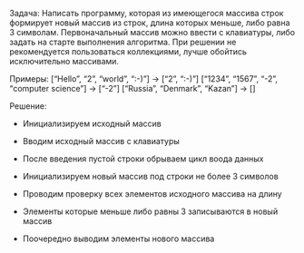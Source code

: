 Задача: Написать программу, которая из имеющегося массива строк формирует новый массив из строк, длина которых меньше, либо равна 3 символам. Первоначальный массив можно ввести с клавиатуры, либо задать на старте выполнения алгоритма. При решении не рекомендуется пользоваться коллекциями, лучше обойтись исключительно массивами.

Примеры:
[“Hello”, “2”, “world”, “:-)”] → [“2”, “:-)”]
[“1234”, “1567”, “-2”, “computer science”] → [“-2”]
[“Russia”, “Denmark”, “Kazan”] → []

Решение:
* Инициализируем исходный массив
* Вводим исходный массив с клавиатуры
* После введения пустой строки обрываем цикл воода данных

* Инициализируем новый массив под строки не более 3 символов
* Проводим проверку всех элементов исходного массива на длину
* Элементы которые меньше либо равны 3 записываются в новый массив


* Поочередно выводим элементы нового массива
